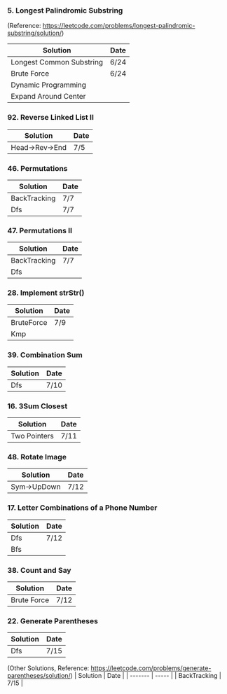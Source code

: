 ### 5. Longest Palindromic Substring    
(Reference: https://leetcode.com/problems/longest-palindromic-substring/solution/)

| Solution | Date |
| ------- | ----- |
| Longest Common Substring | 6/24 |
| Brute Force | 6/24 |
| Dynamic Programming |  |
| Expand Around Center |  |

### 92. Reverse Linked List II

| Solution | Date |
| ------- | ----- |
| Head->Rev->End | 7/5 |

### 46. Permutations

| Solution | Date |
| ------- | ----- |
| BackTracking | 7/7 |
| Dfs | 7/7 |

### 47. Permutations II

| Solution | Date |
| ------- | ----- |
| BackTracking | 7/7 |
| Dfs |  |

### 28. Implement strStr()

| Solution | Date |
| ------- | ----- |
| BruteForce | 7/9 |
| Kmp |  |

### 39. Combination Sum

| Solution | Date |
| ------- | ----- |
| Dfs | 7/10 |

### 16. 3Sum Closest

| Solution | Date |
| ------- | ----- |
| Two Pointers | 7/11 |

### 48. Rotate Image

| Solution | Date |
| ------- | ----- |
| Sym->UpDown | 7/12 |

### 17. Letter Combinations of a Phone Number

| Solution | Date |
| ------- | ----- |
| Dfs | 7/12 |
| Bfs | |

### 38. Count and Say

| Solution | Date |
| ------- | ----- |
| Brute Force | 7/12 |

### 22. Generate Parentheses

| Solution | Date |
| ------- | ----- |
| Dfs | 7/15 |

(Other Solutions, Reference: https://leetcode.com/problems/generate-parentheses/solution/)
| Solution | Date |
| ------- | ----- |
| BackTracking  | 7/15 |

